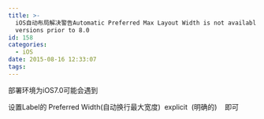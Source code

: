 ```yaml
---
title: >-
  iOS自动布局解决警告Automatic Preferred Max Layout Width is not available on iOS
  versions prior to 8.0
id: 158
categories:
  - iOS
date: 2015-08-16 12:33:07
tags:
---
```


<span class="s1">部署环境为iOS7.0可能会遇到</span>

<span class="s1">设置Label的 Preferred Width(自动换行最大宽度) &nbsp;explicit &nbsp;(明确的) &nbsp; &nbsp;即可</span>